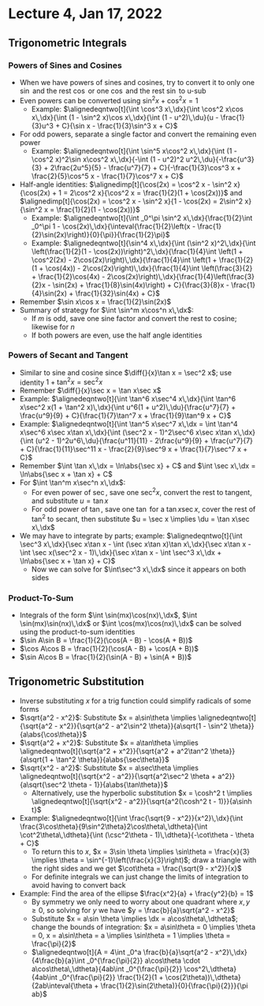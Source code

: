 # Lecture 4, Jan 17, 2022

## Trigonometric Integrals

### Powers of Sines and Cosines

* When we have powers of sines and cosines, try to convert it to only one $\sin$ and the rest $\cos$ or one $\cos$ and the rest $\sin$ to u-sub
* Even powers can be converted using $\sin^2 x + \cos^2 x = 1$
	* Example: $\alignedeqntwo[t]{\int \cos^3 x\,\dx}{\int \cos^2 x\cos x\,\dx}{\int (1 - \sin^2 x)\cos x\,\dx}{\int (1 - u^2)\,\du}{u - \frac{1}{3}u^3 + C}{\sin x - \frac{1}{3}\sin^3 x + C}$
* For odd powers, separate a single factor and convert the remaining even power
	* Example: $\alignedeqntwo[t]{\int \sin^5 x\cos^2 x\,\dx}{\int (1 - \cos^2 x)^2\sin x\cos^2 x\,\dx}{-\int (1 - u^2)^2 u^2\,\du}{-\frac{u^3}{3} + 2\frac{2u^5}{5} - \frac{u^7}{7} + C}{-\frac{1}{3}\cos^3 x + \frac{2}{5}\cos^5 x - \frac{1}{7}\cos^7 x + C}$
* Half-angle identities: $\alignedimp[t]{\cos(2x) = \cos^2 x - \sin^2 x}{\cos(2x) + 1 = 2\cos^2 x}{\cos^2 x = \frac{1}{2}(1 + \cos(2x))}$ and $\alignedimp[t]{\cos(2x) = \cos^2 x - \sin^2 x}{1 - \cos(2x) = 2\sin^2 x}{\sin^2 x = \frac{1}{2}(1 - \cos(2x))}$
	* Example: $\alignedeqntwo[t]{\int _0^\pi \sin^2 x\,\dx}{\frac{1}{2}\int _0^\pi 1 - \cos(2x)\,\dx}{\inteval{\frac{1}{2}\left(x - \frac{1}{2}\sin(2x)\right)}{0}{\pi}}{\frac{1}{2}\pi}$
	* Example: $\alignedeqntwo[t]{\sin^4 x\,\dx}{\int (\sin^2 x)^2\,\dx}{\int \left(\frac{1}{2}(1 - \cos(2x))\right)^2\,\dx}{\frac{1}{4}\int \left(1 + \cos^2(2x) - 2\cos(2x)\right)\,\dx}{\frac{1}{4}\int \left(1 + \frac{1}{2}(1 + \cos(4x)) - 2\cos(2x)\right)\,\dx}{\frac{1}{4}\int \left(\frac{3}{2} + \frac{1}{2}\cos(4x) - 2\cos(2x)\right)\,\dx}{\frac{1}{4}\left(\frac{3}{2}x - \sin(2x) + \frac{1}{8}\sin(4x)\right) + C}{\frac{3}{8}x - \frac{1}{4}\sin(2x) + \frac{1}{32}\sin(4x) + C}$
* Remember $\sin x\cos x = \frac{1}{2}\sin(2x)$
* Summary of strategy for $\int \sin^m x\cos^n x\,\dx$:
	* If $m$ is odd, save one sine factor and convert the rest to cosine; likewise for $n$
	* If both powers are even, use the half angle identities

### Powers of Secant and Tangent

* Similar to sine and cosine since $\diff{}{x}\tan x = \sec^2 x$; use identity $1 + \tan^2 x = \sec^2 x$
* Remember $\diff{}{x}\sec x = \tan x\sec x$
* Example: $\alignedeqntwo[t]{\int \tan^6 x\sec^4 x\,\dx}{\int \tan^6 x\sec^2 x(1 + \tan^2 x)\,\dx}{\int u^6(1 + u^2)\,\du}{\frac{u^7}{7} + \frac{u^9}{9} + C}{\frac{1}{7}\tan^7 x + \frac{1}{9}\tan^9 x + C}$
* Example: $\alignedeqntwo[t]{\int \tan^5 x\sec^7 x\,\dx = \int \tan^4 x\sec^6 x\sec x\tan x\,\dx}{\int (\sec^2 x - 1)^2\sec^6 x\sec x\tan x\,\dx}{\int (u^2 - 1)^2u^6\,\du}{\frac{u^11}{11} - 2\frac{u^9}{9} + \frac{u^7}{7} + C}{\frac{1}{11}\sec^11 x - \frac{2}{9}\sec^9 x + \frac{1}{7}\sec^7 x + C}$
* Remember $\int \tan x\,\dx = \ln\abs{\sec x} + C$ and $\int \sec x\,\dx = \ln\abs{\sec x + \tan x} + C$
* For $\int \tan^m x\sec^n x\,\dx$:
	* For even power of $\sec$, save one $\sec^2 x$, convert the rest to tangent, and substitute $u = \tan x$
	* For odd power of $\tan$, save one $\tan$ for a $\tan x\sec x$, cover the rest of $\tan^2$ to secant, then substitute $u = \sec x \implies \du = \tan x\sec x\,\dx$
* We may have to integrate by parts; example: $\alignedeqntwo[t]{\int \sec^3 x\,\dx}{\sec x\tan x - \int (\sec x\tan x)\tan x\,\dx}{\sec x\tan x - \int \sec x(\sec^2 x - 1)\,\dx}{\sec x\tan x - \int \sec^3 x\,\dx + \ln\abs{\sec x + \tan x} + C}$
	* Now we can solve for $\int\sec^3 x\,\dx$ since it appears on both sides

### Product-To-Sum

* Integrals of the form $\int \sin(mx)\cos(nx)\,\dx$, $\int \sin(mx)\sin(nx)\,\dx$ or $\int \cos(mx)\cos(nx)\,\dx$ can be solved using the product-to-sum identities
* $\sin A\sin B = \frac{1}{2}(\cos(A - B) - \cos(A + B))$
* $\cos A\cos B = \frac{1}{2}(\cos(A - B) + \cos(A + B))$
* $\sin A\cos B = \frac{1}{2}(\sin(A - B) + \sin(A + B))$

## Trigonometric Substitution

* Inverse substituting $x$ for a trig function could simplify radicals of some forms
* $\sqrt{a^2 - x^2}$: Substitute $x = a\sin\theta \implies \alignedeqntwo[t]{\sqrt{a^2 - x^2}}{\sqrt{a^2 - a^2\sin^2 \theta}}{a\sqrt{1 - \sin^2 \theta}}{a\abs{\cos\theta}}$
* $\sqrt{a^2 + x^2}$: Substitute $x = a\tan\theta \implies \alignedeqntwo[t]{\sqrt{a^2 + x^2}}{\sqrt{a^2 + a^2\tan^2 \theta}}{a\sqrt{1 + \tan^2 \theta}}{a\abs{\sec\theta}}$
* $\sqrt{x^2 - a^2}$: Substitute $x = a\sec\theta \implies \alignedeqntwo[t]{\sqrt{x^2 - a^2}}{\sqrt{a^2\sec^2 \theta + a^2}}{a\sqrt{\sec^2 \theta - 1}}{a\abs{\tan\theta}}$
	* Alternatively, use the hyperbolic substitution $x = \cosh^2 t \implies \alignedeqntwo[t]{\sqrt{x^2 - a^2}}{\sqrt{a^2(\cosh^2 t - 1)}}{a\sinh t}$
* Example: $\alignedeqntwo[t]{\int \frac{\sqrt{9 - x^2}}{x^2}\,\dx}{\int \frac{3\cos\theta}{9\sin^2\theta}2\cos\theta\,\dtheta}{\int \cot^2\theta\,\dtheta}{\int (\csc^2\theta - 1)\,\dtheta}{-\cot\theta - \theta + C}$
	* To return this to $x$, $x = 3\sin \theta \implies \sin\theta = \frac{x}{3} \implies \theta = \sin^{-1}\left(\frac{x}{3}\right)$; draw a triangle with the right sides and we get $\cot\theta = \frac{\sqrt{9 - x^2}}{x}$
	* For definite integrals we can just change the limits of integration to avoid having to convert back
* Example: Find the area of the ellipse $\frac{x^2}{a} + \frac{y^2}{b} = 1$
	* By symmetry we only need to worry about one quadrant where $x, y \geq 0$, so solving for $y$ we have $y = \frac{b}{a}\sqrt{a^2 - x^2}$
	* Substitute $x = a\sin \theta \implies \dx = a\cos\theta\,\dtheta$; change the bounds of integration: $x = a\sin\theta = 0 \implies \theta = 0, x = a\sin\theta = a \implies \sin\theta = 1 \implies \theta = \frac{\pi}{2}$
	* $\alignedeqntwo[t]{A = 4\int _0^a \frac{b}{a}\sqrt{a^2 - x^2}\,\dx}{4\frac{b}{a}\int _0^{\frac{\pi}{2}} a\cos\theta \cdot a\cos\theta\,\dtheta}{4ab\int _0^{\frac{\pi}{2}} \cos^2\,\dtheta}{4ab\int _0^{\frac{\pi}{2}} \frac{1}{2}(1 + \cos(2\theta))\,\dtheta}{2ab\inteval{\theta + \frac{1}{2}\sin(2\theta)}{0}{\frac{\pi}{2}}}{\pi ab}$

